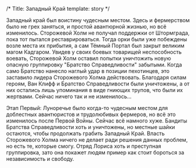 /*
Title: Западный Край
template: story
*/

Западный край был воистину чудесным местом. Здесь и фермерством было не грех заняться, и простой авантюрной жизнью, но всё изменилось. Сторожевой Холм не получал поддержки от Штормграда, пока тот пытался реставрироваться. Тогда орки были уже побеждены возле места их прибытия, а сам Тёмный Портал был закрыт великим магом Кадгаром. Увидев у своих боевых товарищей неспособность воевать, Сторожевой Холм оставил попытки уничтожить новую опасную группировку "Братство Справедливости" забытыми. Когда само Братство нанесло наглый удар в позиции пехотинцев, это заставило лидера Сторожевого Холма действовать. Благодаря силам героям, Ван Клифф и Братство Справедливости были уничтожены, а от них остались лишь упоминания в виде гниющих трупов, что были их жертвами. Сейчас ничего так и не изменилось...

Этап Первый:
Луноречье было когда-то чудесным местом для доблестных авантюристов и трудолюбивых фермеров, но всё это изменилось после Первой Войны. Сейчас всё намного хуже. Бандиты Братства Справедливости хоть и уничтожены, но местные шайки остаются, чтобы продолжать грабить Западный Край. Власть Сторожевого Холма ничего не делает ради решения данных проблем, но есть те, которые смогу. Отряд Лориса хоть и преступная группировка, зато она покажет людям пример как стоит бороться за независимость и свободу.